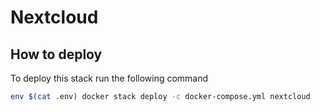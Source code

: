 # Nextcloud

## How to deploy
To deploy this stack run the following command
```bash
env $(cat .env) docker stack deploy -c docker-compose.yml nextcloud
```
